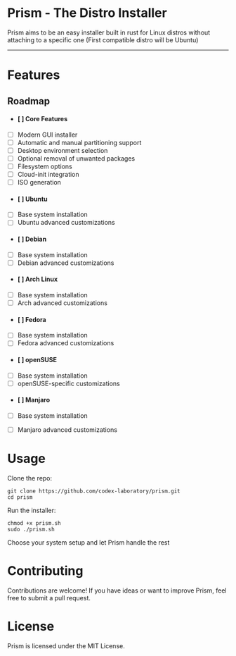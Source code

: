 # Prism - The Distro Installer
Prism aims to be an easy installer built in rust for Linux distros without attaching to a specific one
(First compatible distro will be Ubuntu) 

---

# Features
## Roadmap

- #### [ ] Core Features 
- [ ] Modern GUI installer 
- [ ] Automatic and manual partitioning support
- [ ] Desktop environment selection 
- [ ] Optional removal of unwanted packages 
- [ ] Filesystem options 
- [ ] Cloud-init integration 
- [ ] ISO generation 
- #### [ ] Ubuntu
- [ ] Base system installation 
- [ ] Ubuntu advanced customizations
- #### [ ] Debian
- [ ] Base system installation 
- [ ] Debian advanced customizations
- #### [ ] Arch Linux
- [ ] Base system installation 
- [ ] Arch advanced customizations
- #### [ ] Fedora
- [ ] Base system installation 
- [ ] Fedora advanced customizations
- #### [ ] openSUSE
- [ ] Base system installation 
- [ ] openSUSE-specific customizations
- #### [ ] Manjaro
- [ ] Base system installation 
- [ ] Manjaro advanced customizations




# Usage

Clone the repo: 
```
git clone https://github.com/codex-laboratory/prism.git
cd prism
```
Run the installer: 
```
chmod +x prism.sh
sudo ./prism.sh
```
Choose your system setup and let Prism handle the rest

# Contributing

Contributions are welcome! If you have ideas or want to improve Prism, feel free to submit a pull request.

# License

Prism is licensed under the MIT License.
